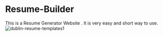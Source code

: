 # Resume-Builder
This is a Resume Generator Website . It is very easy and short way to use.
![dublin-resume-templates1](https://github.com/Mohit-Verma-mx/Resume-Builder/assets/101171587/720259ed-d98a-41dd-983a-0b155d8e2059)

